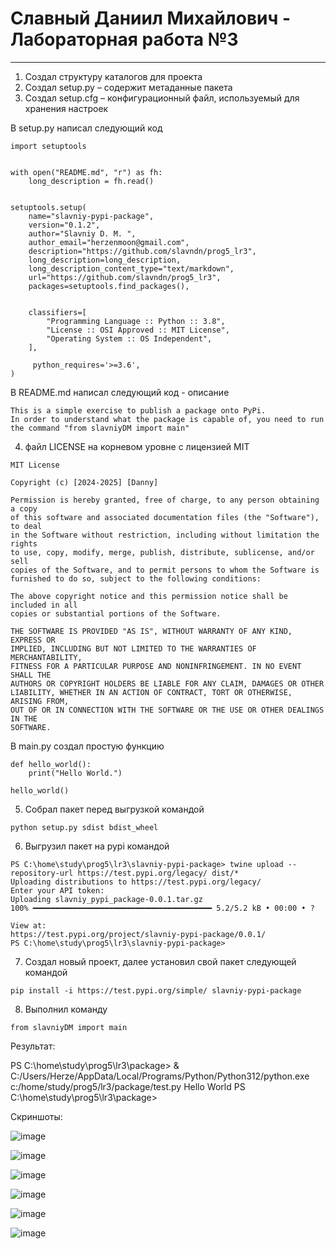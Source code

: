# Славный Даниил Михайлович - Лабораторная работа №3

****

1. Создал структуру каталогов для проекта
2. Создал setup.py – содержит метаданные пакета
3. Создал setup.cfg – конфигурационный файл, используемый для хранения настроек

В setup.py написал следующий код 

```
import setuptools   


with open("README.md", "r") as fh:
    long_description = fh.read()


setuptools.setup(
    name="slavniy-pypi-package",
    version="0.1.2",
    author="Slavniy D. M. ",
    author_email="herzenmoon@gmail.com",
    description="https://github.com/slavndn/prog5_lr3",
    long_description=long_description,
    long_description_content_type="text/markdown",
    url="https://github.com/slavndn/prog5_lr3",
    packages=setuptools.find_packages(),
    
    
    classifiers=[
        "Programming Language :: Python :: 3.8",
        "License :: OSI Approved :: MIT License",
        "Operating System :: OS Independent",
    ],
    
     python_requires='>=3.6',
)
```

В README.md написал следующий код - описание 

```
This is a simple exercise to publish a package onto PyPi. 
In order to understand what the package is capable of, you need to run the command "from slavniyDM import main"
```

4. файл LICENSE на корневом уровне с лицензией MIT

```
MIT License

Copyright (c) [2024-2025] [Danny]

Permission is hereby granted, free of charge, to any person obtaining a copy
of this software and associated documentation files (the "Software"), to deal
in the Software without restriction, including without limitation the rights
to use, copy, modify, merge, publish, distribute, sublicense, and/or sell
copies of the Software, and to permit persons to whom the Software is
furnished to do so, subject to the following conditions:

The above copyright notice and this permission notice shall be included in all
copies or substantial portions of the Software.

THE SOFTWARE IS PROVIDED "AS IS", WITHOUT WARRANTY OF ANY KIND, EXPRESS OR
IMPLIED, INCLUDING BUT NOT LIMITED TO THE WARRANTIES OF MERCHANTABILITY,
FITNESS FOR A PARTICULAR PURPOSE AND NONINFRINGEMENT. IN NO EVENT SHALL THE
AUTHORS OR COPYRIGHT HOLDERS BE LIABLE FOR ANY CLAIM, DAMAGES OR OTHER
LIABILITY, WHETHER IN AN ACTION OF CONTRACT, TORT OR OTHERWISE, ARISING FROM,
OUT OF OR IN CONNECTION WITH THE SOFTWARE OR THE USE OR OTHER DEALINGS IN THE
SOFTWARE.
```

В main.py создал простую функцию 

```
def hello_world():
    print("Hello World.")

hello_world()
```

5. Собрал пакет перед выгрузкой командой

```
python setup.py sdist bdist_wheel 
```

6. Выгрузил пакет на pypi командой

```
PS C:\home\study\prog5\lr3\slavniy-pypi-package> twine upload --repository-url https://test.pypi.org/legacy/ dist/*
Uploading distributions to https://test.pypi.org/legacy/
Enter your API token: 
Uploading slavniy_pypi_package-0.0.1.tar.gz
100% ━━━━━━━━━━━━━━━━━━━━━━━━━━━━━━━━━━━━━━━━ 5.2/5.2 kB • 00:00 • ?

View at:
https://test.pypi.org/project/slavniy-pypi-package/0.0.1/
PS C:\home\study\prog5\lr3\slavniy-pypi-package> 
```

7. Создал новый проект, далее установил свой пакет следующей командой

```
pip install -i https://test.pypi.org/simple/ slavniy-pypi-package
```

8. Выполнил команду

```
from slavniyDM import main 
```

Результат: 

PS C:\home\study\prog5\lr3\package> & C:/Users/Herze/AppData/Local/Programs/Python/Python312/python.exe c:/home/study/prog5/lr3/package/test.py
Hello World
PS C:\home\study\prog5\lr3\package>

Скриншоты: 

![image](https://github.com/user-attachments/assets/a278c29e-7319-4a8e-95dc-07fe6f4092c1)

![image](https://github.com/user-attachments/assets/a55018e6-43c7-4507-bf12-143220fe4a2d)

![image](https://github.com/user-attachments/assets/857d6bb2-3780-400c-b586-e2e01db980e7)

![image](https://github.com/user-attachments/assets/a5f4aee8-8a18-4209-a947-e757734466c0)

![image](https://github.com/user-attachments/assets/d50a5772-9ee2-4dec-a186-2733f436c084)

![image](https://github.com/user-attachments/assets/6dbf9577-e83e-4965-b20c-54cdec42ecd8)
